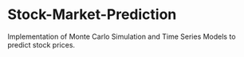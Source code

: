 # Stock-Market-Prediction
Implementation of Monte Carlo Simulation and Time Series Models to predict stock prices.
